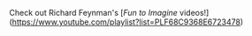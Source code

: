 Check out Richard Feynman's [*Fun to Imagine* videos!]
(https://www.youtube.com/playlist?list=PLF68C9368E6723478)
